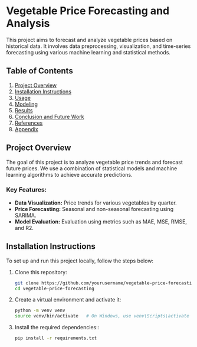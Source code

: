 # Vegetable Price Forecasting and Analysis

This project aims to forecast and analyze vegetable prices based on historical data. It involves data preprocessing, visualization, and time-series forecasting using various machine learning and statistical methods.

## **Table of Contents**

1. [Project Overview](#project-overview)
2. [Installation Instructions](#installation-instructions)
3. [Usage](#usage)
4. [Modeling](#modeling)
5. [Results](#results)
6. [Conclusion and Future Work](#conclusion-and-future-work)
7. [References](#references)
8. [Appendix](#appendix)

## **Project Overview**

The goal of this project is to analyze vegetable price trends and forecast future prices. We use a combination of statistical models and machine learning algorithms to achieve accurate predictions.

### **Key Features:**

- **Data Visualization:** Price trends for various vegetables by quarter.
- **Price Forecasting:** Seasonal and non-seasonal forecasting using SARIMA.
- **Model Evaluation:** Evaluation using metrics such as MAE, MSE, RMSE, and R2.

## **Installation Instructions**

To set up and run this project locally, follow the steps below:

1. Clone this repository:
   ```bash
   git clone https://github.com/yourusername/vegetable-price-forecasting.git
   cd vegetable-price-forecasting

2. Create a virtual environment and activate it:
    ```bash
    python -m venv venv
    source venv/bin/activate   # On Windows, use venv\Scripts\activate

3. Install the required dependencies::
    ```bash
    pip install -r requirements.txt
